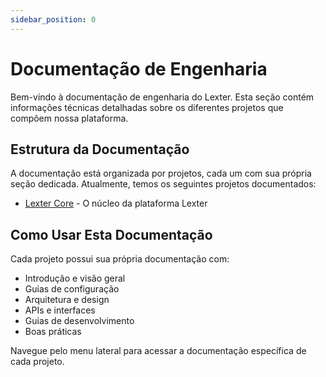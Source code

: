 ```yaml
---
sidebar_position: 0
---
```


# Documentação de Engenharia

Bem-vindo à documentação de engenharia do Lexter. Esta seção contém informações técnicas detalhadas sobre os diferentes projetos que compõem nossa plataforma.

## Estrutura da Documentação

A documentação está organizada por projetos, cada um com sua própria seção dedicada. Atualmente, temos os seguintes projetos documentados:

- [Lexter Core](./01-lexter-core/01-visao-geral.md) - O núcleo da plataforma Lexter

## Como Usar Esta Documentação

Cada projeto possui sua própria documentação com:

- Introdução e visão geral
- Guias de configuração
- Arquitetura e design
- APIs e interfaces
- Guias de desenvolvimento
- Boas práticas

Navegue pelo menu lateral para acessar a documentação específica de cada projeto.
